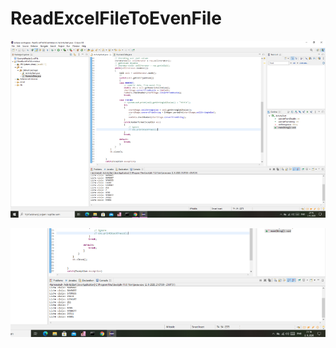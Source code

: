 # ReadExcelFileToEvenFile


![alt text](https://github.com/michalfujak/ReadExcelFileToEvenFile/blob/master/printscreen/image1.png "Screen 1")











![alt text](https://github.com/michalfujak/ReadExcelFileToEvenFile/blob/master/printscreen/image2.png "Screen 2")
